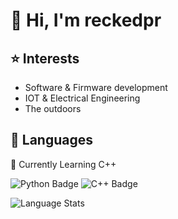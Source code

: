# 👋 Hi, I'm reckedpr


## ⭐ Interests
- Software & Firmware development
- IOT & Electrical Engineering
- The outdoors

## 💾 Languages
🌱 Currently Learning C++

![Python Badge](https://img.shields.io/badge/python-3776AB?style=for-the-badge&logo=python&logoColor=white)
![C++ Badge](https://img.shields.io/badge/C%2B%2B-00599C?style=for-the-badge&logo=c%2B%2B&logoColor=FFFFFF)

![Language Stats](https://github-readme-stats.vercel.app/api/top-langs/?username=reckedpr&layout=compact&theme=github_dark_dimmed&hide_border=true)
